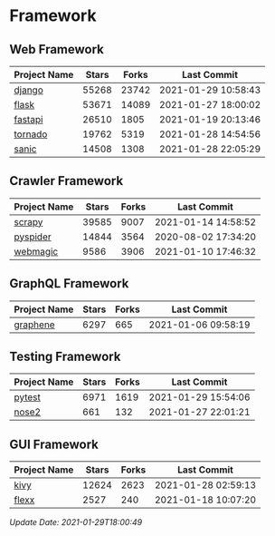 # Framework

## Web Framework
| Project Name | Stars | Forks | Last Commit |
| ------------ | ----- | ----- | ----------- |
| [django](https://github.com/django/django) | 55268 | 23742 | 2021-01-29 10:58:43 |
| [flask](https://github.com/pallets/flask) | 53671 | 14089 | 2021-01-27 18:00:02 |
| [fastapi](https://github.com/tiangolo/fastapi) | 26510 | 1805 | 2021-01-19 20:13:46 |
| [tornado](https://github.com/tornadoweb/tornado) | 19762 | 5319 | 2021-01-28 14:54:56 |
| [sanic](https://github.com/sanic-org/sanic) | 14508 | 1308 | 2021-01-28 22:05:29 |

## Crawler Framework
| Project Name | Stars | Forks | Last Commit |
| ------------ | ----- | ----- | ----------- |
| [scrapy](https://github.com/scrapy/scrapy) | 39585 | 9007 | 2021-01-14 14:58:52 |
| [pyspider](https://github.com/binux/pyspider) | 14844 | 3564 | 2020-08-02 17:34:20 |
| [webmagic](https://github.com/code4craft/webmagic) | 9586 | 3906 | 2021-01-10 17:46:32 |

## GraphQL Framework
| Project Name | Stars | Forks | Last Commit |
| ------------ | ----- | ----- | ----------- |
| [graphene](https://github.com/graphql-python/graphene) | 6297 | 665 | 2021-01-06 09:58:19 |

## Testing Framework
| Project Name | Stars | Forks | Last Commit |
| ------------ | ----- | ----- | ----------- |
| [pytest](https://github.com/pytest-dev/pytest) | 6971 | 1619 | 2021-01-29 15:54:06 |
| [nose2](https://github.com/nose-devs/nose2) | 661 | 132 | 2021-01-27 22:01:21 |

## GUI Framework
| Project Name | Stars | Forks | Last Commit |
| ------------ | ----- | ----- | ----------- |
| [kivy](https://github.com/kivy/kivy) | 12624 | 2623 | 2021-01-28 02:59:13 |
| [flexx](https://github.com/flexxui/flexx) | 2527 | 240 | 2021-01-18 10:07:20 |

*Update Date: 2021-01-29T18:00:49*